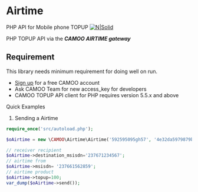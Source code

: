 # Airtime
PHP API for Mobile phone TOPUP
[![N|Solid](https://www.camoo.cm/img/icon/camoo_logo_thom1.png)](https://www.camoo.cm/)

PHP TOPUP API via the **_CAMOO AIRTIME gateway_**

Requirement
-----------

This library needs minimum requirement for doing well on run.

   - [Sign up](https://www.camoo.cm/join) for a free CAMOO account
   - Ask CAMOO Team for new access_key for developers
   - CAMOO TOPUP API client for PHP requires version 5.5.x and above

Quick Examples

1) Sending a Airtime
```php
require_once('src/autoload.php');

$oAirtime = new \CAMOO\Airtime\Airtime('592595095gh57', '4e32da5979879b89479847b9798479494984');

// receiver recipient
$oAirtime->destination_msisdn='237671234567';
// airtime from
$oAirtime->msisdn= '237661562859';
// airtime product
$oAirtime->topup=100;
var_dump($oAirtime->send());
  ```
